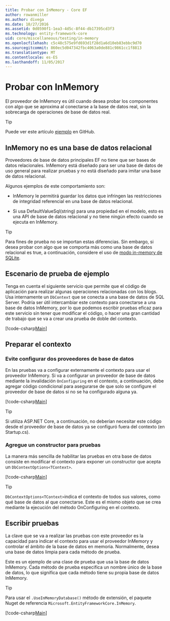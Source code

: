```yaml
---
title: Probar con InMemory - Core EF
author: rowanmiller
ms.author: divega
ms.date: 10/27/2016
ms.assetid: 0d0590f1-1ea3-4d5c-8f44-db17395cd3f3
ms.technology: entity-framework-core
uid: core/miscellaneous/testing/in-memory
ms.openlocfilehash: c5c48c575e9fd693d1f28d1a6d10eb83ebbc9d70
ms.sourcegitcommit: 860ec5d047342fbc4063a0de881c9861cc1f8813
ms.translationtype: MT
ms.contentlocale: es-ES
ms.lasthandoff: 11/05/2017
---
```

# <a name="testing-with-inmemory"></a>Probar con InMemory

El proveedor de InMemory es útil cuando desea probar los componentes con algo que se aproxima al conectarse a la base de datos real, sin la sobrecarga de operaciones de base de datos real.

> [!TIP]  
> Puede ver este artículo [ejemplo](https://github.com/aspnet/EntityFramework.Docs/tree/master/samples/core/Miscellaneous/Testing) en GitHub.

## <a name="inmemory-is-not-a-relational-database"></a>InMemory no es una base de datos relacional

Proveedores de base de datos principales EF no tiene que ser bases de datos relacionales. InMemory está diseñado para ser una base de datos de uso general para realizar pruebas y no está diseñado para imitar una base de datos relacional.

Algunos ejemplos de este comportamiento son:
* InMemory le permitirá guardar los datos que infringen las restricciones de integridad referencial en una base de datos relacional.

* Si usa DefaultValueSql(string) para una propiedad en el modelo, esto es una API de base de datos relacional y no tiene ningún efecto cuando se ejecuta en InMemory.

> [!TIP]  
> Para fines de prueba no se importan estas diferencias. Sin embargo, si desea probar con algo que se comporta más como una base de datos relacional es true, a continuación, considere el uso de [modo in-memory de SQLite](sqlite.md).

## <a name="example-testing-scenario"></a>Escenario de prueba de ejemplo

Tenga en cuenta el siguiente servicio que permite que el código de aplicación para realizar algunas operaciones relacionadas con los blogs. Usa internamente un `DbContext` que se conecta a una base de datos de SQL Server. Podría ser útil intercambiar este contexto para conectarse a una base de datos InMemory, por lo que podemos escribir pruebas eficaz para este servicio sin tener que modificar el código, o hacer una gran cantidad de trabajo que se va a crear una prueba de doble del contexto.

[!code-csharp[Main](../../../../samples/core/Miscellaneous/Testing/BusinessLogic/BlogService.cs)]

## <a name="get-your-context-ready"></a>Preparar el contexto

### <a name="avoid-configuring-two-database-providers"></a>Evite configurar dos proveedores de base de datos

En las pruebas va a configurar externamente el contexto para usar el proveedor InMemory. Si va a configurar un proveedor de base de datos mediante la invalidación `OnConfiguring` en el contexto, a continuación, debe agregar código condicional para asegurarse de que solo se configure el proveedor de base de datos si no se ha configurado alguna ya.

[!code-csharp[Main](../../../../samples/core/Miscellaneous/Testing/BusinessLogic/BloggingContext.cs#OnConfiguring)]

> [!TIP]  
> Si utiliza ASP.NET Core, a continuación, no deberían necesitar este código desde el proveedor de base de datos ya se configuró fuera del contexto (en Startup.cs).

### <a name="add-a-constructor-for-testing"></a>Agregue un constructor para pruebas

La manera más sencilla de habilitar las pruebas en otra base de datos consiste en modificar el contexto para exponer un constructor que acepta un `DbContextOptions<TContext>`.

[!code-csharp[Main](../../../../samples/core/Miscellaneous/Testing/BusinessLogic/BloggingContext.cs#Constructors)]

> [!TIP]  
> `DbContextOptions<TContext>`indica el contexto de todos sus valores, como qué base de datos al que conectarse. Este es el mismo objeto que se crea mediante la ejecución del método OnConfiguring en el contexto.

## <a name="writing-tests"></a>Escribir pruebas

La clave que se va a realizar las pruebas con este proveedor es la capacidad para indicar el contexto para usar el proveedor InMemory y controlar el ámbito de la base de datos en memoria. Normalmente, desea una base de datos limpia para cada método de prueba.

Este es un ejemplo de una clase de prueba que usa la base de datos InMemory. Cada método de prueba especifica un nombre único de la base de datos, lo que significa que cada método tiene su propia base de datos InMemory.

>[!TIP]
> Para usar el `.UseInMemoryDatabase()` método de extensión, el paquete Nuget de referencia `Microsoft.EntityFrameworkCore.InMemory`.

[!code-csharp[Main](../../../../samples/core/Miscellaneous/Testing/TestProject/InMemory/BlogServiceTests.cs)]
